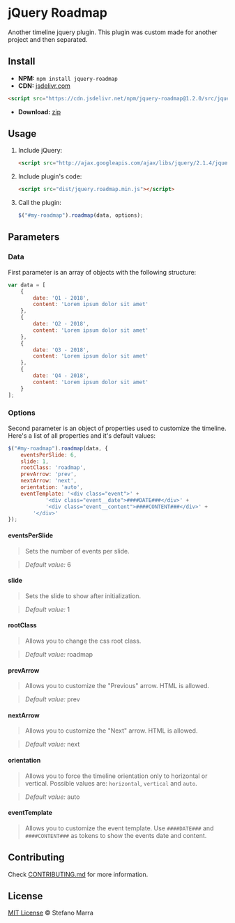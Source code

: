 # jQuery Roadmap

Another timeline jquery plugin. This plugin was custom made for another project and then separated.

## Install

 - **NPM:** `npm install jquery-roadmap`
 - **CDN:** [jsdelivr.com](https://www.jsdelivr.com/package/npm/jquery-roadmap)
```html
<script src="https://cdn.jsdelivr.net/npm/jquery-roadmap@1.2.0/src/jquery.roadmap.min.js"></script>
```
 - **Download:** [zip](https://github.com/stefanomarra/jquery-roadmap/archive/master.zip)

## Usage

1. Include jQuery:

	```html
	<script src="http://ajax.googleapis.com/ajax/libs/jquery/2.1.4/jquery.min.js"></script>
	```

2. Include plugin's code:

	```html
	<script src="dist/jquery.roadmap.min.js"></script>
	```



3. Call the plugin:

	```javascript
	$("#my-roadmap").roadmap(data, options);
	```

## Parameters

### Data ###

First parameter is an array of objects with the following structure:

```js
var data = [
	{
		date: 'Q1 - 2018',
		content: 'Lorem ipsum dolor sit amet'
	},
	{
		date: 'Q2 - 2018',
		content: 'Lorem ipsum dolor sit amet'
	},
	{
		date: 'Q3 - 2018',
		content: 'Lorem ipsum dolor sit amet'
	},
	{
		date: 'Q4 - 2018',
		content: 'Lorem ipsum dolor sit amet'
	}
];
```

### Options ###

Second parameter is an object of properties used to customize the timeline. Here's a list of all properties and it's default values:

```js
$("#my-roadmap").roadmap(data, {
	eventsPerSlide: 6,
	slide: 1,
	rootClass: 'roadmap',
	prevArrow: 'prev',
	nextArrow: 'next',
	orientation: 'auto',
	eventTemplate: '<div class="event">' +
			'<div class="event__date">####DATE###</div>' +
			'<div class="event__content">####CONTENT###</div>' +
		'</div>'
});
```

#### eventsPerSlide ####

>Sets the number of events per slide.

>*Default value:* 6

#### slide ####

>Sets the slide to show after initialization.

>*Default value:* 1

#### rootClass ####

>Allows you to change the css root class.

>*Default value:* roadmap

#### prevArrow ####

>Allows you to customize the "Previous" arrow. HTML is allowed.

>*Default value:* prev

#### nextArrow ####

>Allows you to customize the "Next" arrow. HTML is allowed.

>*Default value:* next

#### orientation ####

>Allows you to force the timeline orientation only to horizontal or vertical. Possible values are: `horizontal`, `vertical` and `auto`.

>*Default value:* auto

#### eventTemplate ####

>Allows you to customize the event template. Use `####DATE###` and `####CONTENT###` as tokens to show the events date and content.

## Contributing

Check [CONTRIBUTING.md](https://github.com/stefanomarra/jquery-roadmap/blob/master/CONTRIBUTING.md) for more information.

## License

[MIT License](https://github.com/stefanomarra/jquery-roadmap/blob/master/LICENSE) © Stefano Marra